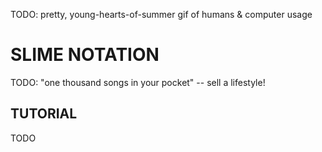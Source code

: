 
TODO: pretty, young-hearts-of-summer gif of humans & computer usage

# SLIME NOTATION

TODO: "one thousand songs in your pocket" -- sell a lifestyle!

## TUTORIAL

TODO
